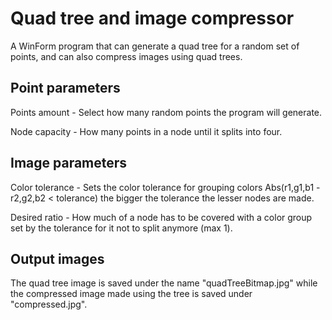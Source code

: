 # Quad tree and image compressor
 A WinForm program that can generate a quad tree for a random set of points, and can also compress images using quad trees.
## Point parameters
 Points amount - Select how many random points the program will generate.
 
 Node capacity - How many points in a node until it splits into four.
## Image parameters
 Color tolerance - Sets the color tolerance for grouping colors Abs(r1,g1,b1 - r2,g2,b2 < tolerance) the bigger the tolerance the lesser nodes are made.
 
 Desired ratio - How much of a node has to be covered with a color group set by the tolerance for it not to split anymore (max 1).
## Output images
 The quad tree image is saved under the name "quadTreeBitmap.jpg" while the compressed image made using the tree is saved under "compressed.jpg".

